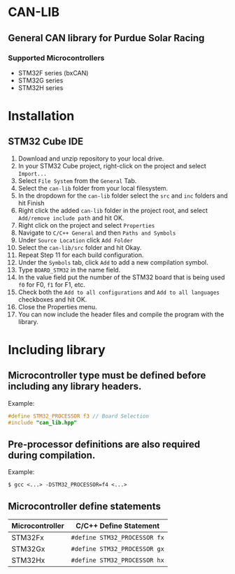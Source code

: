 # CAN-LIB
## General CAN library for Purdue Solar Racing
### Supported Microcontrollers
 - STM32F series (bxCAN)
 - STM32G series
 - STM32H series

# Installation

## STM32 Cube IDE

 1. Download and unzip repository to your local drive.
 2. In your STM32 Cube project, right-click on the project and select `Import...`
 3. Select `File System` from the `General` Tab.
 4. Select the `can-lib` folder from your local filesystem.
 5. In the dropdown for the `can-lib` folder select the `src` and `inc` folders and hit Finish
 7. Right click the added `can-lib` folder in the project root, and select `Add/remove include path` and hit OK.
 8. Right click on the project and select `Properties`
 9. Navigate to `C/C++ General` and then `Paths and Symbols`
 10. Under `Source Location` click `Add Folder`
 11. Select the `can-lib/src` folder and hit Okay.
 12. Repeat Step 11 for each build configuration.
 13. Under the `Symbols` tab, click `Add` to add a new compilation symbol.
 14. Type `BOARD_STM32` in the name field.
 15. In the value field put the number of the STM32 board that is being used `f0` for F0, `f1` for F1, etc.
 16. Check both the `Add to all configurations` and `Add to all languages` checkboxes and hit OK.
 17. Close the Properties menu.
 18. You can now include the header files and compile the program with the library.

# Including library
## Microcontroller type must be defined before including any library headers.

Example:
```c
#define STM32_PROCESSOR f3 // Board Selection
#include "can_lib.hpp"
```

## Pre-processor definitions are also required during compilation.

Example:
```
$ gcc <...> -DSTM32_PROCESSOR=f4 <...>
```

## Microcontroller define statements
| Microcontroller	| C/C++ Define Statement 			|
| ----------------- | --------------------------------- |
| STM32Fx			| `#define STM32_PROCESSOR fx`		|
| STM32Gx			| `#define STM32_PROCESSOR gx`		|
| STM32Hx			| `#define STM32_PROCESSOR hx`		|
